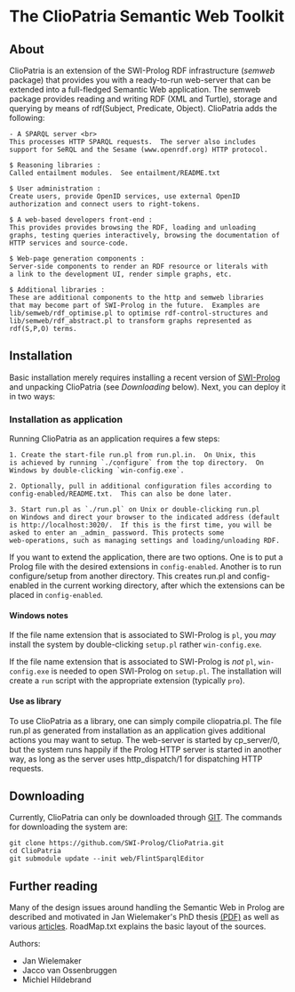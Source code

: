 # The ClioPatria Semantic Web Toolkit

## About

ClioPatria  is  an  extension  of   the  SWI-Prolog  RDF  infrastructure
(_semweb_ package) that provides you with a ready-to-run web-server that
can be extended into a full-fledged Semantic Web application. The semweb
package provides reading and writing RDF   (XML and Turtle), storage and
querying by means of rdf(Subject,   Predicate,  Object). ClioPatria adds
the following:

    - A SPARQL server <br>
    This processes HTTP SPARQL requests.  The server also includes
    support for SeRQL and the Sesame (www.openrdf.org) HTTP protocol.

    $ Reasoning libraries :
    Called entailment modules.  See entailment/README.txt

    $ User administration :
    Create users, provide OpenID services, use external OpenID
    authorization and connect users to right-tokens.

    $ A web-based developers front-end :
    This provides provides browsing the RDF, loading and unloading
    graphs, testing queries interactively, browsing the documentation of
    HTTP services and source-code.

    $ Web-page generation components :
    Server-side components to render an RDF resource or literals with
    a link to the development UI, render simple graphs, etc.

    $ Additional libraries :
    These are additional components to the http and semweb libraries
    that may become part of SWI-Prolog in the future.  Examples are
    lib/semweb/rdf_optimise.pl to optimise rdf-control-structures and
    lib/semweb/rdf_abstract.pl to transform graphs represented as
    rdf(S,P,O) terms.

## Installation

Basic installation merely  requires  installing   a  recent  version  of
[SWI-Prolog](http://www.swi-prolog.org) and unpacking   ClioPatria  (see
_Downloading_ below). Next, you can deploy it in two ways:

### Installation as application

Running ClioPatria as an application requires a few steps:

    1. Create the start-file run.pl from run.pl.in.  On Unix, this
    is achieved by running `./configure` from the top directory.  On
    Windows by double-clicking `win-config.exe`.

    2. Optionally, pull in additional configuration files according to
    config-enabled/README.txt.  This can also be done later.

    3. Start run.pl as `./run.pl` on Unix or double-clicking run.pl
    on Windows and direct your browser to the indicated address (default
    is http://localhost:3020/.  If this is the first time, you will be
    asked to enter an _admin_ password. This protects some
    web-operations, such as managing settings and loading/unloading RDF.

If you want to extend the application, there  are two options. One is to
put a Prolog file  with  the   desired  extensions  in `config-enabled`.
Another is to run configure/setup from   another directory. This creates
run.pl and config-enabled in the current  working directory, after which
the extensions can be placed in `config-enabled`.

#### Windows notes

If the file name extension that is associated to SWI-Prolog is `pl`, you
_may_  install  the  system   by    double-clicking   `setup.pl`  rather
`win-config.exe`.

If the file name extension that  is   associated  to SWI-Prolog is _not_
`pl`, `win-config.exe` is needed to open   SWI-Prolog on `setup.pl`. The
installation will create a `run` script   with the appropriate extension
(typically `pro`).


#### Use as library

To use ClioPatria as a library,   one  can simply compile cliopatria.pl.
The file run.pl as generated from   installation as an application gives
additional actions you may want to setup.   The web-server is started by
cp_server/0, but the system runs happily if   the  Prolog HTTP server is
started in another way, as long as   the server uses http_dispatch/1 for
dispatching HTTP requests.


## Downloading

Currently,    ClioPatria    can    only      be    downloaded    through
[GIT](http://www.git-scm.com). The commands for downloading the
system are:

    git clone https://github.com/SWI-Prolog/ClioPatria.git
    cd ClioPatria
    git submodule update --init web/FlintSparqlEditor

## Further reading

Many of the design issues around handling the Semantic Web in Prolog are
described and motivated in Jan Wielemaker's PhD thesis
[(PDF)](http://www.swi-prolog.org/download/publications/jan-phd.pdf)
as well as various
[articles](http://www.swi-prolog.org/Publications.html).  RoadMap.txt
explains the basic layout of the sources.

Authors:

 - Jan Wielemaker
 - Jacco van Ossenbruggen
 - Michiel Hildebrand

